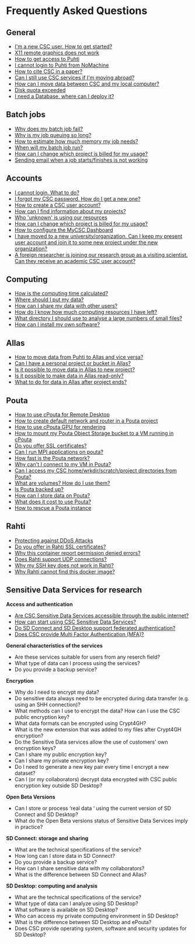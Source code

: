 # Frequently Asked Questions

## General
* [I'm a new CSC user. How to get started?](how-to-get-started-at-CSC.md)
* [X11 remote graphics does not work](x11-graphics.md)
* [How to get access to Puhti](how-to-get-puhti-access.md)
* [I cannot login to Puhti from NoMachine](cannot-login-from-nomachine.md)
* [How to cite CSC in a paper?](how-to-cite-csc.md)
* [Can I still use CSC services if I'm moving abroad?](can-i-use-csc-services-abroad.md)
* [How can I move data between CSC and my local computer?](../../data/moving)
* [Disk quota exceeded](disk-quota-exceeded.md)
* [I need a Database, where can I deploy it?](database.md)

## Batch jobs
* [Why does my batch job fail?](why-does-my-batch-job-fail.md)
* [Why is my job queuing so long?](why-is-my-job-queueing-so-long.md)
* [How to estimate how much memory my job needs?](how-much-memory-my-job-needs.md)
* [When will my batch job run?](when-will-my-job-run.md)
* [How can I change which project is billed for my usage?](how-can-i-change-billing-project.md)
* [Sending email when a job starts/finishes is not working](email_not_working.md )

## Accounts
* [I cannot login. What to do?](i-cannot-login.md)
* [I forgot my CSC password. How do I get a new one?](new-password.md)
* [How to create a CSC user account?](how-to-create-CSC-user-account.md)
* [How can I find information about my projects?](how-to-find-information-about-projects.md)
* [Who 'unknown' is using our resources](who-unknown-is-using-our-resources.md)
* [How can I change which project is billed for my usage?](how-can-i-change-billing-project.md)
* [How to configure the MyCSC Dashboard](how-to-configure-dashboard.md)
* [I have moved to a new university/organization. Can I keep my present user account and join it to some new project under the new organization?](how-to-change-organization.md)
* [A foreign researcher is joining our research group as a visiting scientist. Can they receive an academic CSC user account?](can-visitors-get-user-accounts.md)

## Computing
* [How is the computing time calculated?](how-is-the-computing-time-calculated.md)
* [Where should I put my data?](where-should-i-put-my-data.md)
* [How can I share my data with other users?](how-can-i-share-my-data-with-others.md)
* [How do I know how much computing resources I have left?](how-do-i-know-how-much-resources-i-have-left.md)
* [What directory I should use to analyse a large numbers of small files?](local_scratch_for_data_processing.md)
* [How can I install my own software?](how-to-install-own-software.md)

## Allas

* [How to move data from Puhti to Allas and vice versa?](how-to-move-data-between-puhti-and-allas.md)
* [Can I have a personal project or bucket in Allas?](can-i-have-a-personal-project-or-bucket-in-allas.md)
* [Is it possible to move data in Allas to new project?](is-it-possible-to-move-data-in-allas-to-new-project.md)
* [Is it possible to make data in Allas read-only?](is-it-possible-to-make-data-in-allas-read-only.md)
* [What to do for data in Allas after project ends?](what-to-do-for-data-in-allas-after-project-ends.md)

## Pouta

* [How to use cPouta for Remote Desktop](how-to-use-pouta-for-remote-desktop.md)
* [How to create default network and router in a Pouta project](how-to-create-default-network-and-router-in-pouta.md)
* [How to use cPouta GPU for rendering](how-to-use-cpouta-gpu-for-rendering.md)
* [How to mount my Pouta Object Storage bucket to a VM running in cPouta](how-to-mount-os-bucket-for-cpouta.md)
* [Do you offer SSL certificates?](do-you-offer-ssl-certificates.md)
* [Can I run MPI applications on pouta?](can-i-run-mpi-applications-on-pouta.md)
* [How fast is the Pouta network?](how-fast-is-the-pouta-network.md)
* [Why can't I connect to my VM in Pouta?](why-cant-i-connect-to-my-vm-in-pouta.md)
* [Can I access my CSC home/wrkdir/scratch/project directories from Pouta?](how-to-access-home-wrkdir-projdir-from-epouta.md)
* [What are volumes? How do I use them?](what-are-volumes-and-how-to-use.md)
* [Is Pouta backed up?](is-pouta-backed-up.md)
* [How can I store data on Pouta?](how-to-store-data-in-pouta.md)
* [What does it cost to use Pouta?](what-does-it-cost-to-use-pouta.md)
* [How to rescue a Pouta instance](pouta-openstack-rescue-mode.md)


## Rahti

* [Protecting against DDoS Attacks](DDos.md)
* [Do you offer in Rahti SSL certificates?](rahti-ssl-certificates.md)
* [Why this container report permission denied errors?](why-this-container-does-not-work.md)
* [Does Rahti support UDP connections?](rahti-udp.md)
* [Why my SSH key does not work in Rahti?](ssh-clone.md)
* [Why Rahti cannot find this docker image?](get-image-format.md)



## Sensitive Data Services for research

**Access and authentication**

* [Are CSC Sensitive Data Services accessible through the public internet?](sensitive-data-access.md)
* [How can start using CSC Sensitive Data Services?](sensitive-data-access-account.md)
* [Do SD Connect and SD Desktop  support federated authentication?](sensitive-data-federated.md)
* [Does CSC provide Multi Factor Authentication (MFA)?](sensitive-data-mfa.md)

**General characteristics of the services**

* Are these services suitable for users from any reserch field?  
* What  type of data can I process using the services?
* Do you provide a backup service?


**Encryption**

* Why do I need to encrypt my data?
* Do sensitive data always need to be encrypted during data transfer (e.g. using an  SHH connection)?
* What methods can I use to encrypt the data? How can I use the CSC public encryption key?
* What data formats can be encrypted using Crypt4GH?
* What is the new extension that was added to my files after Crypt4GH encryption?
* Do the Sensitive Data services allow the use of customers' own encryption keys?
* Can I share my public encryption key?
* Can I share my private encryption key?
* Do I need to generate a new key pair every time I encrypt a new dataset?
* Can I (or my collaborators) decrypt data encrypted with CSC public encryption key outside SD Desktop?


**Open Beta Versions**

* Can I  store or process ‘real data ‘ using  the current version of SD Connect and SD Desktop?
* What do the Open Beta versions status of Sensitive Data Services imply in practice?

**SD Connect: storage and sharing**

* What are the technical specifications of the service?
* How long can I store data in SD Connect? 
* Do you provide a backup service?
* How can I share sensitive data with my collaborators? 
* What is the difference between SD Connect and Allas?

**SD Desktop: computing and analysis**

* What are the technical specifications of the service?
* What type of data can I analyze using SD Desktop?
* What software is available on SD Desktop?
* Who can access my private computing environment in SD Desktop?
* What is the difference between SD Desktop and ePouta?
* Does CSC provide operating system, software and  security updates for SD Desktop?
















